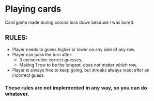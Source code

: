 # Playing cards
Card game made during corona lock down because I was bored.

## RULES:

- Player needs to guess higher or lower on any side of any row.
- Player can pass the turn after:
  - 3 consecutive correct guesses.
  - Making 1 row to be the longest, does not matter which row. 
- Player is always free to keep going, but streaks always reset after an incorrect guess.


### These rules are not implemented in any way, so you can do whatever.